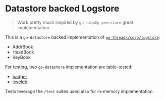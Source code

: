 # Datastore backed Logstore

> Work pretty much inspired by `go-libp2p-peerstore` great implementation.

This is a `go-datastore` backed implementation of [`go-threads/core/logstore`](https://github.com/textileio/go-threads/blob/master/core/logstore/logstore.go):
* AddrBook
* HeadBook
* KeyBook

For testing, two `go-datastore` implementation are table-tested:
* [badger](github.com/ipfs/go-ds-badger)
* [leveldb](github.com/ipfs/go-ds-leveldb)

Tests leverage the `/test` suites used also for in-memory implementation. 